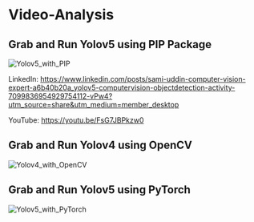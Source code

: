 # Video-Analysis

## Grab and Run Yolov5 using PIP Package

![Yolov5_with_PIP](https://github.com/SamiUddin-tech/Video-Analysis/assets/81253183/57e053a3-d91c-47d0-a4ea-94511f4575a6)

LinkedIn: https://www.linkedin.com/posts/sami-uddin-computer-vision-expert-a6b40b20a_yolov5-computervision-objectdetection-activity-7099836954929754112-vPw4?utm_source=share&utm_medium=member_desktop

YouTube: https://youtu.be/FsG7JBPkzw0

## Grab and Run Yolov4 using OpenCV 

![Yolov4_with_OpenCV](https://github.com/SamiUddin-tech/Video-Analysis/assets/81253183/a72bd454-5361-4af6-b255-fd0e84e478bf)

## Grab and Run Yolov5 using PyTorch

![Yolov5_with_PyTorch](https://github.com/SamiUddin-tech/Video-Analysis/assets/81253183/10ae5e58-9c66-4a77-9f69-1bbeeb0f2f84)

